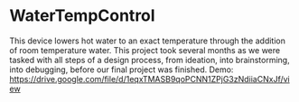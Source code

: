 # WaterTempControl
This device lowers hot water to an exact temperature through the addition of room temperature water. This project took several months as we were tasked with all steps of a design process, from ideation, into brainstorming, into debugging, before our final project was finished.
Demo: https://drive.google.com/file/d/1eqxTMASB9qoPCNN1ZPjG3zNdiiaCNxJf/view
